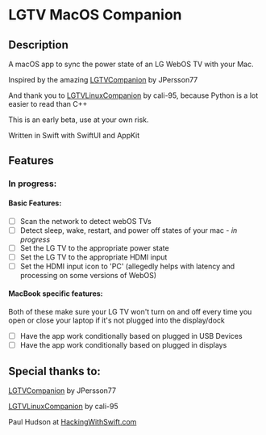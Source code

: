 # LGTV MacOS Companion
## Description
A macOS app to sync the power state of an LG WebOS TV with your Mac.

Inspired by the amazing [LGTVCompanion](https://github.com/JPersson77/LGTVCompanion) by JPersson77

And thank you to [LGTVLinuxCompanion](https://github.com/cali-95/LGTVLinuxCompanion) by cali-95, because Python is a lot easier to read than C++

This is an early beta, use at your own risk.

Written in Swift with SwiftUI and AppKit

## Features
### In progress:
#### Basic Features:
- [ ] Scan the network to detect webOS TVs
- [ ] Detect sleep, wake, restart, and power off states of your mac - *in progress*
- [ ] Set the LG TV to the appropriate power state
- [ ] Set the LG TV to the appropriate HDMI input
- [ ] Set the HDMI input icon to 'PC' (allegedly helps with latency and processing on some versions of WebOS)
#### MacBook specific features:
Both of these make sure your LG TV won't turn on and off every time you open or close your laptop if it's not plugged into the display/dock
- [ ] Have the app work conditionally based on plugged in USB Devices
- [ ] Have the app work conditionally based on plugged in displays

## Special thanks to:
[LGTVCompanion](https://github.com/JPersson77/LGTVCompanion) by JPersson77

[LGTVLinuxCompanion](https://github.com/cali-95/LGTVLinuxCompanion) by cali-95

Paul Hudson at [HackingWithSwift.com](HackingWithSwift.com)
